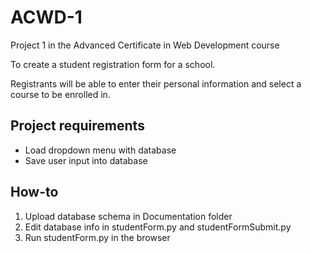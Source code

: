 # ACWD-1
Project 1 in the Advanced Certificate in Web Development course

To create a student registration form for a school. 

Registrants will be able to enter their personal information and select a course to be enrolled in.

## Project requirements
- Load dropdown menu with database
- Save user input into database

## How-to
1. Upload database schema in Documentation folder
2. Edit database info in studentForm.py and studentFormSubmit.py
3. Run studentForm.py in the browser
